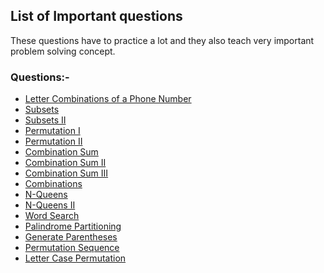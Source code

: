 ## List of Important questions

These questions have to practice a lot and they also teach very important problem 
solving concept.

### Questions:-
- [Letter Combinations of a Phone Number](LetterCombinationsofaPhoneNumber.java)
- [Subsets](Subsets.java)
- [Subsets II](SubsetsII.java)
- [Permutation I](PermutationsI.java)
- [Permutation II](PermutationsII.java)
- [Combination Sum](CombinationSum.java)
- [Combination Sum II](CombinationSumII.java)
- [Combination Sum III](CombinationSumIII.java)
- [Combinations](Combinations.java)
- [N-Queens](N-Queens.java)
- [N-Queens II](N-QueensII.java)
- [Word Search](WordSearch.java)
- [Palindrome Partitioning](PalindromePartitioning.java)
- [Generate Parentheses](GenerateParentheses.java)
- [Permutation Sequence](PermutationSequence.java)
- [Letter Case Permutation](LetterCasePermutation.java)
